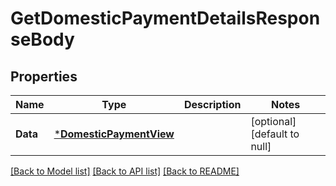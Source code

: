 # GetDomesticPaymentDetailsResponseBody

## Properties
Name | Type | Description | Notes
------------ | ------------- | ------------- | -------------
**Data** | [***DomesticPaymentView**](DomesticPaymentView.md) |  | [optional] [default to null]

[[Back to Model list]](../README.md#documentation-for-models) [[Back to API list]](../README.md#documentation-for-api-endpoints) [[Back to README]](../README.md)

